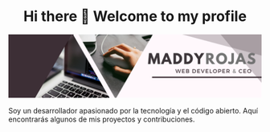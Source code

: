 <h1 align="center">Hi there 👋 Welcome to my profile</h1>

![MaddyRojas](https://raw.githubusercontent.com/maddyrojas/maddyrojas/main/MADELYN%20ROJAS%20(1).png)

Soy un desarrollador apasionado por la tecnología y el código abierto. Aquí encontrarás algunos de mis proyectos y contribuciones.
